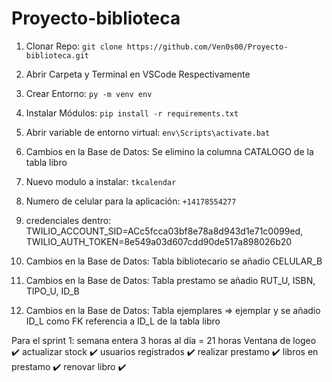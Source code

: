 # Proyecto-biblioteca

1. Clonar Repo: `git clone https://github.com/Ven0s00/Proyecto-biblioteca.git`  
2. Abrir Carpeta y Terminal en VSCode Respectivamente  
3. Crear Entorno: `py -m venv env`  
4. Instalar Módulos: `pip install -r requirements.txt`
5. Abrir variable de entorno virtual: `env\Scripts\activate.bat`


6. Cambios en la Base de Datos: Se elimino la columna CATALOGO de la tabla libro
7. Nuevo modulo a instalar:  `tkcalendar`
8. Numero de celular para la aplicación: `+14178554277`
9. credenciales dentro: TWILIO_ACCOUNT_SID=ACc5fcca03bf8e78a8d943d1e71c0099ed, 
TWILIO_AUTH_TOKEN=8e549a03d607cdd90de517a898026b20
10. Cambios en la Base de Datos: Tabla bibliotecario se añadio CELULAR_B
11. Cambios en la Base de Datos: Tabla prestamo se añadio RUT_U, ISBN, TIPO_U, ID_B
12. Cambios en la Base de Datos: Tabla ejemplares => ejemplar y se añadio ID_L como FK referencia a ID_L de la tabla libro


Para el sprint 1:
semana entera 3 horas al día = 21 horas
Ventana de logeo ✔️
actualizar stock ✔️
usuarios registrados ✔️
realizar prestamo ✔️
libros en prestamo ✔️
renovar libro ✔️